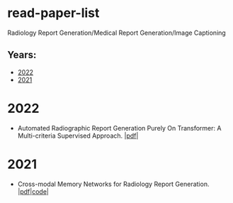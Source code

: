 # read-paper-list
Radiology Report Generation/Medical Report Generation/Image Captioning

## Years:
* [2022](#2022) 
* [2021](#2021)


# **2022** <div id="2022"></div>
* Automated Radiographic Report Generation Purely On Transformer: A Multi-criteria Supervised Approach. |[pdf](https://ieeexplore.ieee.org/document/9768661)|

# **2021** <div id="2021"></div>
* Cross-modal Memory Networks for Radiology Report Generation. |[pdf](https://aclanthology.org/2021.acl-long.459.pdf)|[code](https://github.com/cuhksz-nlp/r2gencmn)| 
